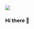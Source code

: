 <img src="https://capsule-render.vercel.app/api?type=shark&color=auto&height=200&section=header&fontSize=90" />

### Hi there 👋

<!--
**100yeony/100yeony** is a ✨ _special_ ✨ repository because its `README.md` (this file) appears on your GitHub profile.

<img src="https://github-readme-stats.vercel.app/api/top-langs/?username=100yeony&layout=compact"><br><br>
<img src="https://github-readme-stats.vercel.app/api?username=100yeony&show_icons=true">

Here are some ideas to get you started:

[![Top Langs](https://github-readme-stats.vercel.app/api/top-langs/?username=깃허브아이디)](https://github.com/100yeony/github-readme-stats)
![Anurag's GitHub stats](https://github-readme-stats.vercel.app/api?username=100yeony&show_icons=true&theme=radical)
- 🔭 I’m currently working on ...
- 🌱 I’m currently learning ...
- 👯 I’m looking to collaborate on ...
- 🤔 I’m looking for help with ...
- 💬 Ask me about ...
- 📫 How to reach me: ...
- 😄 Pronouns: ...
- ⚡ Fun fact: ...
-->
